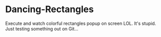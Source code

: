 # Dancing-Rectangles

Execute and watch colorful rectangles popup on screen LOL. It's stupid. Just testing something out on Git...
